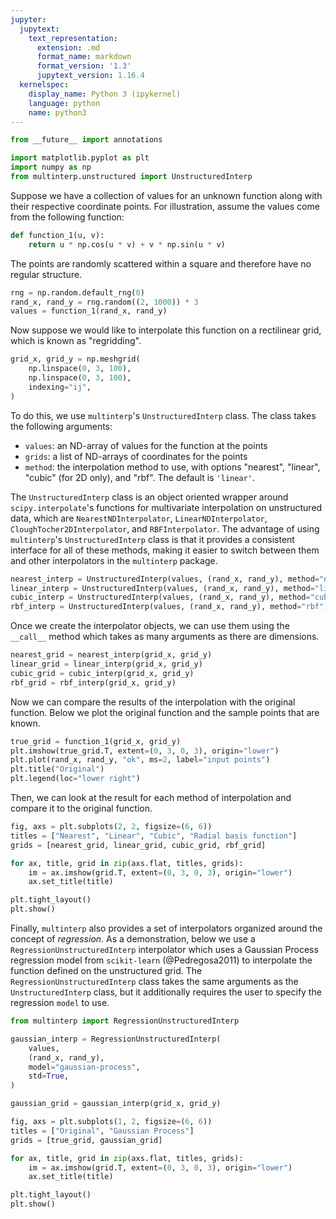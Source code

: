 ```yaml
---
jupyter:
  jupytext:
    text_representation:
      extension: .md
      format_name: markdown
      format_version: '1.3'
      jupytext_version: 1.16.4
  kernelspec:
    display_name: Python 3 (ipykernel)
    language: python
    name: python3
---
```


```python
from __future__ import annotations

import matplotlib.pyplot as plt
import numpy as np
from multinterp.unstructured import UnstructuredInterp
```


Suppose we have a collection of values for an unknown function along with their respective coordinate points. For illustration, assume the values come from the following function:



```python
def function_1(u, v):
    return u * np.cos(u * v) + v * np.sin(u * v)
```

The points are randomly scattered within a square and therefore have no regular structure.


```python
rng = np.random.default_rng(0)
rand_x, rand_y = rng.random((2, 1000)) * 3
values = function_1(rand_x, rand_y)
```

Now suppose we would like to interpolate this function on a rectilinear grid, which is known as "regridding".


```python
grid_x, grid_y = np.meshgrid(
    np.linspace(0, 3, 100),
    np.linspace(0, 3, 100),
    indexing="ij",
)
```

To do this, we use `multinterp`'s `UnstructuredInterp` class. The class takes the following arguments:

- `values`: an ND-array of values for the function at the points
- `grids`: a list of ND-arrays of coordinates for the points
- `method`: the interpolation method to use, with options "nearest", "linear", "cubic" (for 2D only), and "rbf". The default is `'linear'`.

The `UnstructuredInterp` class is an object oriented wrapper around `scipy.interpolate`'s functions for multivariate interpolation on unstructured data, which are `NearestNDInterpolator`, `LinearNDInterpolator`, `CloughTocher2DInterpolator`, and `RBFInterpolator`. The advantage of using `multinterp`'s `UnstructuredInterp` class is that it provides a consistent interface for all of these methods, making it easier to switch between them and other interpolators in the `multinterp` package.


```python
nearest_interp = UnstructuredInterp(values, (rand_x, rand_y), method="nearest")
linear_interp = UnstructuredInterp(values, (rand_x, rand_y), method="linear")
cubic_interp = UnstructuredInterp(values, (rand_x, rand_y), method="cubic")
rbf_interp = UnstructuredInterp(values, (rand_x, rand_y), method="rbf")
```

Once we create the interpolator objects, we can use them using the `__call__` method which takes as many arguments as there are dimensions.


```python
nearest_grid = nearest_interp(grid_x, grid_y)
linear_grid = linear_interp(grid_x, grid_y)
cubic_grid = cubic_interp(grid_x, grid_y)
rbf_grid = rbf_interp(grid_x, grid_y)
```

Now we can compare the results of the interpolation with the original function. Below we plot the original function and the sample points that are known.


```python
true_grid = function_1(grid_x, grid_y)
plt.imshow(true_grid.T, extent=(0, 3, 0, 3), origin="lower")
plt.plot(rand_x, rand_y, "ok", ms=2, label="input points")
plt.title("Original")
plt.legend(loc="lower right")
```

Then, we can look at the result for each method of interpolation and compare it to the original function.


```python
fig, axs = plt.subplots(2, 2, figsize=(6, 6))
titles = ["Nearest", "Linear", "Cubic", "Radial basis function"]
grids = [nearest_grid, linear_grid, cubic_grid, rbf_grid]

for ax, title, grid in zip(axs.flat, titles, grids):
    im = ax.imshow(grid.T, extent=(0, 3, 0, 3), origin="lower")
    ax.set_title(title)

plt.tight_layout()
plt.show()
```


Finally, `multinterp` also provides a set of interpolators organized around the concept of *regression*. As a demonstration, below we use a `RegressionUnstructuredInterp` interpolator which uses a Gaussian Process regression model from `scikit-learn` (@Pedregosa2011) to interpolate the function defined on the unstructured grid. The `RegressionUnstructuredInterp` class takes the same arguments as the `UnstructuredInterp` class, but it additionally requires the user to specify the regression `model` to use. 

```python
from multinterp import RegressionUnstructuredInterp

gaussian_interp = RegressionUnstructuredInterp(
    values,
    (rand_x, rand_y),
    model="gaussian-process",
    std=True,
)

gaussian_grid = gaussian_interp(grid_x, grid_y)

fig, axs = plt.subplots(1, 2, figsize=(6, 6))
titles = ["Original", "Gaussian Process"]
grids = [true_grid, gaussian_grid]

for ax, title, grid in zip(axs.flat, titles, grids):
    im = ax.imshow(grid.T, extent=(0, 3, 0, 3), origin="lower")
    ax.set_title(title)

plt.tight_layout()
plt.show()
```
